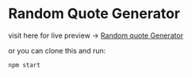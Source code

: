 # Random Quote Generator

visit here for live preview -> [Random quote Generator](https://random-quote-maker.netlify.app/)

or you can clone this and run:

`npm start`
